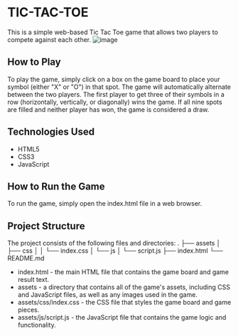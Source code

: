 # TIC-TAC-TOE
This is a simple web-based Tic Tac Toe game that allows two players to compete against each other.
![image](https://github.com/user-attachments/assets/3a7b352b-8944-42ba-a7c3-ca3c699be9ec)

## How to Play
To play the game, simply click on a box on the game board to place your symbol (either "X" or "O") in that spot. The game will automatically alternate between the two players. The first player to get three of their symbols in a row (horizontally, vertically, or diagonally) wins the game. If all nine spots are filled and neither player has won, the game is considered a draw.

## Technologies Used
* HTML5
* CSS3
* JavaScript

## How to Run the Game
To run the game, simply open the index.html file in a web browser.

## Project Structure
The project consists of the following files and directories:
.
├── assets
│   ├── css
│   │   └── index.css
│   └── js
│       └── script.js
├── index.html
└── README.md

* index.html - the main HTML file that contains the game board and game result text.
* assets - a directory that contains all of the game's assets, including CSS and JavaScript files, as well as any images used in the game.
* assets/css/index.css - the CSS file that styles the game board and game pieces.
* assets/js/script.js - the JavaScript file that contains the game logic and functionality.
